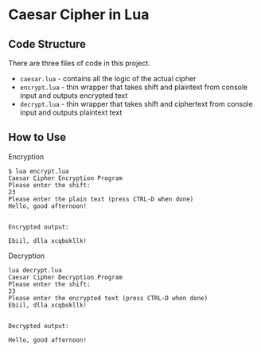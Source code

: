 # Caesar Cipher in Lua

## Code Structure
There are three files of code in this project.    
- `caesar.lua` - contains all the logic of the actual cipher
- `encrypt.lua` - thin wrapper that takes shift and plaintext from console input and outputs encrypted text
- `decrypt.lua` - thin wrapper that takes shift and ciphertext from console input and outputs plaintext text

## How to Use 
Encryption
```
$ lua encrypt.lua
Caesar Cipher Encryption Program
Please enter the shift: 
23
Please enter the plain text (press CTRL-D when done)
Hello, good afternoon!


Encrypted output: 

Ebiil, dlla xcqbokllk!
```
Decryption
```
lua decrypt.lua 
Caesar Cipher Decryption Program
Please enter the shift: 
23
Please enter the encrypted text (press CTRL-D when done)
Ebiil, dlla xcqbokllk!


Decrypted output: 

Hello, good afternoon!
```